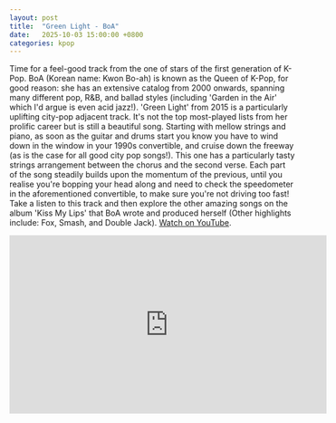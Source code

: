 ```yaml
---
layout: post
title:  "Green Light - BoA"
date:   2025-10-03 15:00:00 +0800
categories: kpop
---
```


Time for a feel-good track from the one of stars of the first generation of K-Pop. BoA (Korean name: Kwon Bo-ah) is known as the Queen of K-Pop, for good reason: she has an extensive catalog from 2000 onwards, spanning many different pop, R&B, and ballad styles (including 'Garden in the Air' which I'd argue is even acid jazz!). 'Green Light' from 2015 is a particularly uplifting city-pop adjacent track. It's not the top most-played lists from her prolific career but is still a beautiful song. Starting with mellow strings and piano, as soon as the guitar and drums start you know you have to wind down in the window in your 1990s convertible, and cruise down the freeway (as is the case for all good city pop songs!). This one has a particularly tasty strings arrangement between the chorus and the second verse. Each part of the song steadily builds upon the momentum of the previous, until you realise you're bopping your head along and need to check the speedometer in the aforementioned convertible, to make sure you're not driving too fast! Take a listen to this track and then explore the other amazing songs on the album 'Kiss My Lips' that BoA wrote and produced herself (Other highlights include: Fox, Smash, and Double Jack). <a href="https://www.youtube.com/watch?v=pkWb32WG8Xw">Watch on YouTube</a>.

<iframe width="560" height="315" src="https://www.youtube.com/embed/pkWb32WG8Xw" title="YouTube video player" frameborder="0" allowfullscreen></iframe>
